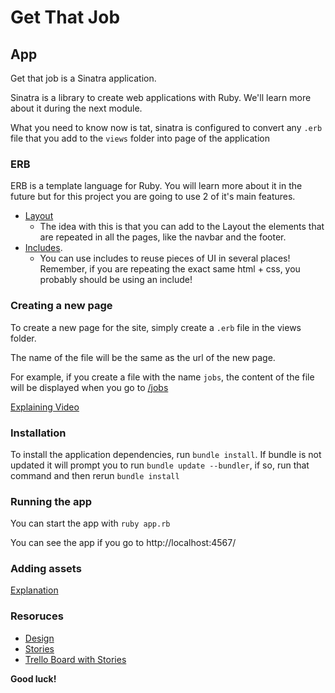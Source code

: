 # Get That Job

## App

Get that job is a Sinatra application.

Sinatra is a library to create web applications with Ruby. We'll learn
more about it during the next module.

What you need to know now is tat, sinatra is configured to convert any `.erb`
file that you add to the `views` folder into page of the application

### ERB

ERB is a template language for Ruby. You will learn more about it in the future
but for this project you are going to use 2 of it's main features.

- [Layout](https://share.getcloudapp.com/qGuoXqAL)
  - The idea with this is that you can add to the Layout the elements
    that are repeated in all the pages, like the navbar and the footer.
- [Includes](https://share.getcloudapp.com/Qwu79y5E).
  - You can use includes to reuse pieces of UI in several places! Remember,
    if you are repeating the exact same html + css, you probably should
    be using an include!

### Creating a new page

To create a new page for the site, simply create a `.erb` file in the views
folder.

The name of the file will be the same as the url of the new page.

For example, if you create a file with the name `jobs`, the content
of the file will be displayed when you go to [/jobs](http://localhost:4567/jobs)

[Explaining Video](https://share.getcloudapp.com/WnuNBWZg)

### Installation

To install the application dependencies, run `bundle install`. If bundle is not updated it will prompt you to run `bundle update --bundler`, if so, run that command and then rerun `bundle install`

### Running the app

You can start the app with `ruby app.rb`

You can see the app if you go to http://localhost:4567/

### Adding assets

[Explanation](https://share.getcloudapp.com/YEuAXYjO)

### Resoruces

- [Design](https://www.figma.com/file/LAdYG5wMqFFpCYLlZGEHCf/Get-That-Job-Gate-Evaluation?node-id=4%3A20919)
- [Stories](./stories.md)
- [Trello Board with Stories](https://trello.com/b/VJanzZmR/get-that-job)

**Good luck!**
